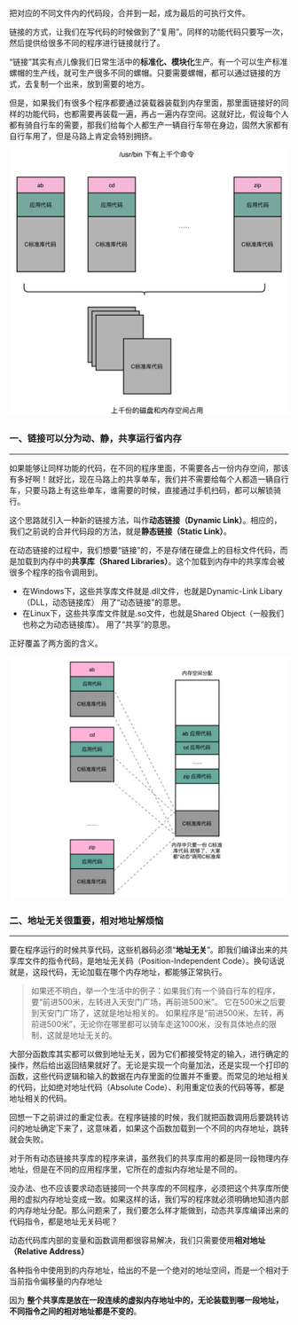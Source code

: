 把对应的不同文件内的代码段，合并到一起，成为最后的可执行文件。

链接的方式，让我们在写代码的时候做到了“复用”。同样的功能代码只要写一次，然后提供给很多不同的程序进行链接就行了。

“链接”其实有点儿像我们日常生活中的**标准化、模块化**生产。有一个可以生产标准螺帽的生产线，就可生产很多不同的螺帽。只要需要螺帽，都可以通过链接的方式，去复制一个出来，放到需要的地方。

但是，如果我们有很多个程序都要通过装载器装载到内存里面，那里面链接好的同样的功能代码，也都需要再装载一遍，再占一遍内存空间。这就好比，假设每个人都有骑自行车的需要，那我们给每个人都生产一辆自行车带在身边，固然大家都有自行车用了，但是马路上肯定会特别拥挤。

![image-20230223092242551](img/image-20230223092242551.png)



### 一、链接可以分为动、静，共享运行省内存

---

如果能够让同样功能的代码，在不同的程序里面，不需要各占一份内存空间，那该有多好啊！就好比，现在马路上的共享单车，我们并不需要给每个人都造一辆自行车，只要马路上有这些单车，谁需要的时候，直接通过手机扫码，都可以解锁骑行。

这个思路就引入一种新的链接方法，叫作**动态链接（Dynamic Link）**。相应的，我们之前说的合并代码段的方法，就是**静态链接（Static Link）**。

在动态链接的过程中，我们想要“链接”的，不是存储在硬盘上的目标文件代码，而是加载到内存中的**共享库（Shared Libraries）**。这个加载到内存中的共享库会被很多个程序的指令调用到。

- 在Windows下，这些共享库文件就是.dll文件，也就是Dynamic-Link Libary（DLL，动态链接库） 用了“动态链接”的意思。
- 在Linux下，这些共享库文件就是.so文件，也就是Shared Object（一般我们也称之为动态链接库）。 用了“共享”的意思。

正好覆盖了两方面的含义。

![img](img/68747470733a2f2f61736b2e71636c6f7564696d672e636f6d2f687474702d736176652f313735323332382f3878393332616e6169712e706e67.png)



### 二、地址无关很重要，相对地址解烦恼

---

要在程序运行的时候共享代码，这些机器码必须“**地址无关**”。即我们编译出来的共享库文件的指令代码，是地址无关码（Position-Independent Code）。换句话说就是，这段代码，无论加载在哪个内存地址，都能够正常执行。

> 如果还不明白，举一个生活中的例子：如果我们有一个骑自行车的程序，要“前进500米，左转进入天安门广场，再前进500米”。 它在500米之后要到天安门广场了，这就是地址相关的。 如果程序是“前进500米，左转，再前进500米”，无论你在哪里都可以骑车走这1000米，没有具体地点的限制，这就是地址无关的。

大部分函数库其实都可以做到地址无关，因为它们都接受特定的输入，进行确定的操作，然后给出返回结果就好了。无论是实现一个向量加法，还是实现一个打印的函数，这些代码逻辑和输入的数据在内存里面的位置并不重要。而常见的地址相关的代码，比如绝对地址代码（Absolute Code）、利用重定位表的代码等等，都是地址相关的代码。

回想一下之前讲过的重定位表。在程序链接的时候，我们就把函数调用后要跳转访问的地址确定下来了，这意味着，如果这个函数加载到一个不同的内存地址，跳转就会失败。

对于所有动态链接共享库的程序来讲，虽然我们的共享库用的都是同一段物理内存地址，但是在不同的应用程序里，它所在的虚拟内存地址是不同的。

没办法、也不应该要求动态链接同一个共享库的不同程序，必须把这个共享库所使用的虚拟内存地址变成一致。如果这样的话，我们写的程序就必须明确地知道内部的内存地址分配。那么问题来了，我们要怎么样才能做到，动态共享库编译出来的代码指令，都是地址无关码呢？

动态代码库内部的变量和函数调用都很容易解决，我们只需要使用**相对地址（Relative Address）**

各种指令中使用到的内存地址，给出的不是一个绝对的地址空间，而是一个相对于当前指令偏移量的内存地址

因为 **整个共享库是放在一段连续的虚拟内存地址中的，无论装载到哪一段地址，不同指令之间的相对地址都是不变的**。





























































